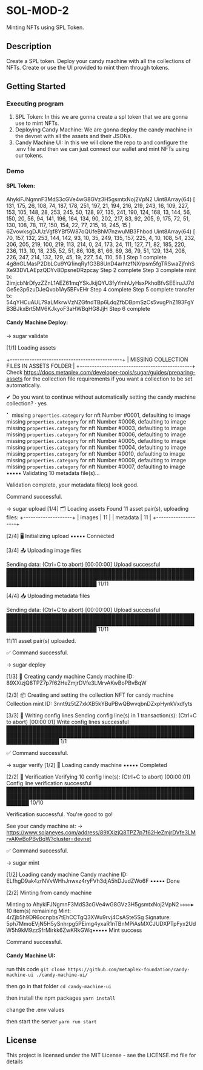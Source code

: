 # SOL-MOD-2

Minting NFTs using SPL Token.

## Description

Create a SPL token. Deploy your candy machine with all the collections of NFTs.
Create or use the UI provided to mint them through tokens.

## Getting Started

### Executing program

1. SPL Token: In this we are gonna create a spl token that we are gonna use to mint NFTs.
2. Deploying Candy Machine: We are gonna deploy the candy machine in the devnet with all the assets and their JSONs.
3. Candy Machine UI: In this we will clone the repo to and configure the .env file and then we can just connect our wallet and mint NFTs using our tokens.

### Demo

#### SPL Token:

AhykiFJNgmnF3MdS3cGVe4wG8GVz3H5gsmtxNoj2VpN2
Uint8Array(64) [
  131, 175,  26, 108,  74, 187, 178, 251, 197,  21, 194,
  216, 219, 243,  16, 109, 227, 153, 105, 148,  28, 253,
  245,  50, 128,  97, 135, 241, 190, 124, 168,  13, 144,
   56, 150,  20,  56,  94, 141, 196, 164, 134,  90, 202,
  217,  83,  92, 205,   9, 175,  72,  51, 130, 108,  78,
  117, 150, 154,  22,  77, 215,  16, 245,  15
]
6ZvowksgDJUzVgf8YBf5W87oQUfeBhM7nzwuMB3Fhbod
Uint8Array(64) [
   70, 157, 132, 253, 144, 142,  93,  10,  35, 249, 135,
  157, 225,   4,  10, 108,  54, 232, 206, 205, 219, 100,
  219, 113, 214,   0,  24, 173,  24, 111, 127,  71,  82,
  185, 220, 236, 113,  10,  18, 235,  52,  51,  86, 108,
   81,  66,  69,  36,  79,  51, 129, 134, 208, 226, 247,
  214, 132, 129,  45,  19, 227,  54, 110,  56
]
Step 1 complete
4g8nGLMasP2DbLCu9YQ1inqRyfG3B8UnD4arhtzfNXrpsm5fgTRSwaZjfnhSXe93DVLAEpzQDYv8DpsneDRzpcay
Step 2 complete
Step 3 complete
mint tx: 2imjcbNrDfyzZZnL1AEZ61mqYSkJkijQYU3fyYmhUyHsxPkhoBfvSEEiruJJ7dGe5e3p6zuDJeQvob1Ay5BFvEHr
Step 4 complete
Step 5 complete
transfer tx: 54qYHCuAUL79aLMkrwVzNZGfndTBp6LdqZfbDBpmSzCs5vugPhZ193FgYB3BJkxBrt5MV6KJkyoF3aHWBqHG8JjH
Step 6 complete

#### Candy Machine Deploy:

-> sugar validate

[1/1] Loading assets

+----------------------------------------------+
|  MISSING COLLECTION FILES IN ASSETS FOLDER |
+----------------------------------------------+
Check https://docs.metaplex.com/developer-tools/sugar/guides/preparing-assets for the collection file requirements if you want a collection to be set automatically.

✔ Do you want to continue without automatically setting the candy machine collection? · yes    

⠁ 
 missing `properties.category` for nft Number #0001, defaulting to image
 missing `properties.category` for nft Number #0008, defaulting to image
 missing `properties.category` for nft Number #0003, defaulting to image
 missing `properties.category` for nft Number #0006, defaulting to image
 missing `properties.category` for nft Number #0005, defaulting to image
 missing `properties.category` for nft Number #0004, defaulting to image
 missing `properties.category` for nft Number #0010, defaulting to image
 missing `properties.category` for nft Number #0009, defaulting to image
 missing `properties.category` for nft Number #0007, defaulting to image
▪▪▪▪▪ Validating 10 metadata file(s)...                                                        

Validation complete, your metadata file(s) look good.

Command successful.

-> sugar upload
[1/4] 🗂  Loading assets
Found 11 asset pair(s), uploading files:
+--------------------+
| images    |     11 |
| metadata  |     11 |
+--------------------+

[2/4] 🖥  Initializing upload
▪▪▪▪▪ Connected

[3/4] 📤 Uploading image files 

Sending data: (Ctrl+C to abort)
[00:00:00] Upload successful ████████████████████████████████████████████████████████████████████████████████████████████████████████████████████████████ 11/11

[4/4] 📤 Uploading metadata files 

Sending data: (Ctrl+C to abort)
[00:00:00] Upload successful ████████████████████████████████████████████████████████████████████████████████████████████████████████████████████████████ 11/11

11/11 asset pair(s) uploaded.

✅ Command successful.

-> sugar deploy

[1/3] 🍬 Creating candy machine
Candy machine ID: 89XXizjQ8TPZ7p7f62HeZmjrDVfe3LMrvAKwBoPBvBqW

[2/3] 📦 Creating and setting the collection NFT for candy machine
Collection mint ID: 3nnt9z5tZ7xkXB5kYBuPBwQBwvqbnDZxpHynkVxdfyts

[3/3] 📝 Writing config lines
Sending config line(s) in 1 transaction(s): (Ctrl+C to abort)
[00:00:01] Write config lines successful ██████████████████████████████████████████████████████████████████████████████████████████████████████████████████ 1/1

✅ Command successful.

-> sugar verify
[1/2] 🍬 Loading candy machine
▪▪▪▪▪ Completed

[2/2] 📝 Verification
Verifying 10 config line(s): (Ctrl+C to abort)
[00:00:01] Config line verification successful ██████████████████████████████████████████████████████████████████████████████████████████████████████████ 10/10

Verification successful. You're good to go!

See your candy machine at:
  -> https://www.solaneyes.com/address/89XXizjQ8TPZ7p7f62HeZmjrDVfe3LMrvAKwBoPBvBqW?cluster=devnet

✅ Command successful.

-> sugar mint

[1/2] Loading candy machine
Candy machine ID: ELfhgD9ak4zrNVvWHhJnwxz4ryFVh3djA5hDJudZWo6F
▪▪▪▪▪ Done

[2/2] Minting from candy machine

Minting to AhykiFJNgmnF3MdS3cGVe4wG8GVz3H5gsmtxNoj2VpN2
▹▹▹▹▸ 10 item(s) remaining
Mint: 4rZjb5h9DR6ocnpbs7tEhCCTgQ3XWu9rvj4CsASte5Sg
Signature: 5ph7MmoEVjN5H5ySnhrpg5PEimg4yxaR1nTBnMPiAsMXCJUDXPTpFyx2UdW5h9kM9zzSfrMirkk6ZwKRkGWq▪▪▪▪▪ Mint success                                                                             

Command successful.

#### Candy Machine UI:

run this code `git clone https://github.com/metaplex-foundation/candy-machine-ui ./candy-machine-ui/`

then go in that folder `cd candy-machine-ui`

then install the npm packages `yarn install`

change the .env values

then start the server `yarn run start`


## License

This project is licensed under the MIT License - see the LICENSE.md file for details
